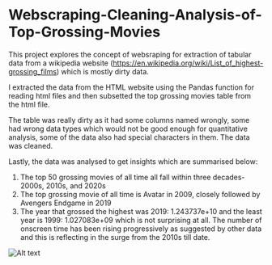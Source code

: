 # Webscraping-Cleaning-Analysis-of-Top-Grossing-Movies

This project explores the concept of websraping for extraction of tabular data from a wikipedia website (https://en.wikipedia.org/wiki/List_of_highest-grossing_films) which is mostly dirty data.

I extracted the data from the HTML website using the Pandas function for reading html files and then subsetted the top grossing movies table from the html file.

The table was really dirty as it had some columns named wrongly, some had wrong data types which would not be good enough for quantitative analysis, some of the data also had special characters in them. The data was cleaned.

Lastly, the data was analysed to get insights which are summarised below:
1. The top 50 grossing movies of all time all fall within three decades- 2000s, 2010s, and 2020s
2. The top grossing movie of all time is Avatar in 2009, closely followed by Avengers Endgame in 2019
3. The year that grossed the highest was 2019: 1.243737e+10 and the least year is 1999: 1.027083e+09 which is not surprising at all. The number of onscreen time has been rising progressively as suggested by other data and this is reflecting in the surge from the 2010s till date.
 
![Alt text](https://github.com/Sunday-Oladokun/Webscraping-Cleaning-Analysis-of-Top-Grossing-Movies/blob/main/Top%20Grossing%20Movies.png)
